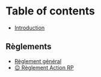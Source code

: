 # Table of contents

* [Introduction](README.md)

## Règlements

* [Règlement général](reglements/reglement-general.md)
* [😉 Règlement Action RP](reglements/reglement-action-rp.md)
